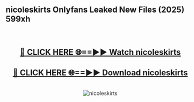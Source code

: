 <h2>nicoleskirts Onlyfans Leaked New Files (2025) 599xh</h2>
<br>
<div align="center">
<h2><a href="https://mediafiles.top/nicoleskirts&ref=git" rel="nofollow">🔴 CLICK HERE 🌐==►► Watch nicoleskirts</a></h2>
<h2><a href="https://mediafiles.top/nicoleskirts&ref=git" rel="nofollow">🔴 CLICK HERE 🌐==►► Download nicoleskirts</a></h2>
<br>
<a href="https://mediafiles.top/nicoleskirts&ref=git" rel="nofollow" data-target="animated-image.originalLink"><img src="https://i.ibb.co.com/xMMVF88/686577567.gif" alt="nicoleskirts" style="max-width: 100%; display: inline-block;" data-target="animated-image.originalImage"></a>
</div>
<br>
<br>